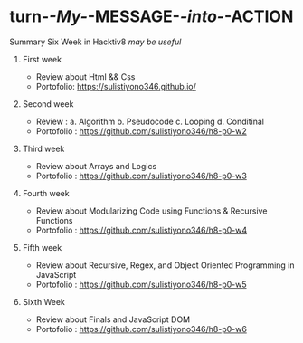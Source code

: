 # turn-_-My-_-MESSAGE-_-into-_-ACTION
Summary Six Week in Hacktiv8  *may be useful*

1. First week
   - Review about Html && Css
   - Portofolio:
   https://sulistiyono346.github.io/

2. Second week
   - Review :
      a. Algorithm
      b. Pseudocode
      c. Looping
      d. Conditinal
   - Portofolio :
     https://github.com/sulistiyono346/h8-p0-w2

3. Third week
   - Review about Arrays and Logics
   - Portofolio :
     https://github.com/sulistiyono346/h8-p0-w3

 4. Fourth week
    - Review about Modularizing Code using Functions & Recursive Functions
    - Portofolio :
      https://github.com/sulistiyono346/h8-p0-w4

 5. Fifth week
    - Review about Recursive, Regex, and Object Oriented Programming in JavaScript
    - Portofolio :
      https://github.com/sulistiyono346/h8-p0-w5

 6. Sixth Week
    - Review about Finals and JavaScript DOM
    - Portofolio :
      https://github.com/sulistiyono346/h8-p0-w6
